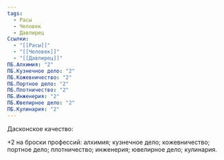 ```yaml
---
tags:
  - Расы
  - Человек
  - Давлирец
Ссылки:
  - "[[Расы]]"
  - "[[Человек]]"
  - "[[Давлирец]]"
ПБ.Алхимия: "2"
ПБ.Кузнечное дело: "2"
ПБ.Кожевничество: "2"
ПБ.Портное дело: "2"
ПБ.Плотничество: "2"
ПБ.Инженерия: "2"
ПБ.Ювелирное дело: "2"
ПБ.Кулинария: "2"
---
```

Дасконское качество:

+2 на броски профессий: алхимия; кузнечное дело; кожевничество; портное дело; плотничество; инженерия; ювелирное дело; кулинария. 









